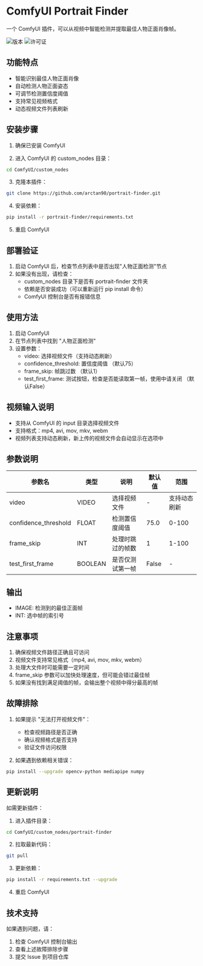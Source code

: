 # ComfyUI Portrait Finder

一个 ComfyUI 插件，可以从视频中智能检测并提取最佳人物正面肖像帧。

![版本](https://img.shields.io/badge/version-1.0.0-blue.svg)
![许可证](https://img.shields.io/badge/license-MIT-green.svg)

## 功能特点

- 智能识别最佳人物正面肖像
- 自动检测人物正面姿态
- 可调节检测置信度阈值
- 支持常见视频格式
- 动态视频文件列表刷新

## 安装步骤

1. 确保已安装 ComfyUI

2. 进入 ComfyUI 的 custom_nodes 目录：
```bash
cd ComfyUI/custom_nodes
```

3. 克隆本插件：
```bash
git clone https://github.com/arctan90/portrait-finder.git
```

4. 安装依赖：
```bash
pip install -r portrait-finder/requirements.txt
```

5. 重启 ComfyUI

## 部署验证

1. 启动 ComfyUI 后，检查节点列表中是否出现"人物正面检测"节点
2. 如果没有出现，请检查：
   - custom_nodes 目录下是否有 portrait-finder 文件夹
   - 依赖是否安装成功（可以重新运行 pip install 命令）
   - ComfyUI 控制台是否有报错信息

## 使用方法

1. 启动 ComfyUI
2. 在节点列表中找到 "人物正面检测"
3. 设置参数：
   - video: 选择视频文件（支持动态刷新）
   - confidence_threshold: 置信度阈值 （默认75）
   - frame_skip: 帧跳过数 （默认1）
   - test_first_frame: 测试按钮，检查是否能读取第一帧，使用中请关闭 （默认False）

## 视频输入说明

- 支持从 ComfyUI 的 input 目录选择视频文件
- 支持格式：mp4, avi, mov, mkv, webm
- 视频列表支持动态刷新，新上传的视频文件会自动显示在选项中

## 参数说明

| 参数名 | 类型 | 说明 | 默认值 | 范围 |
|--------|------|------|--------|------|
| video | VIDEO | 选择视频文件 | - | 支持动态刷新 |
| confidence_threshold | FLOAT | 检测置信度阈值 | 75.0 | 0-100 |
| frame_skip | INT | 处理时跳过的帧数 | 1 | 1-100 |
| test_first_frame | BOOLEAN | 是否仅测试第一帧 | False | - |

## 输出

- IMAGE: 检测到的最佳正面帧
- INT: 选中帧的索引号

## 注意事项

1. 确保视频文件路径正确且可访问
2. 视频文件支持常见格式（mp4, avi, mov, mkv, webm）
3. 处理大文件时可能需要一定时间
4. frame_skip 参数可以加快处理速度，但可能会错过最佳帧
5. 如果没有找到满足阈值的帧，会输出整个视频中得分最高的帧

## 故障排除

1. 如果提示 "无法打开视频文件"：
   - 检查视频路径是否正确
   - 确认视频格式是否支持
   - 验证文件访问权限

2. 如果遇到依赖相关错误：
```bash
pip install --upgrade opencv-python mediapipe numpy
```

## 更新说明

如需更新插件：
1. 进入插件目录：
```bash
cd ComfyUI/custom_nodes/portrait-finder
```

2. 拉取最新代码：
```bash
git pull
```

3. 更新依赖：
```bash
pip install -r requirements.txt --upgrade
```

4. 重启 ComfyUI

## 技术支持

如果遇到问题，请：
1. 检查 ComfyUI 控制台输出
2. 查看上述故障排除步骤
3. 提交 Issue 到项目仓库
